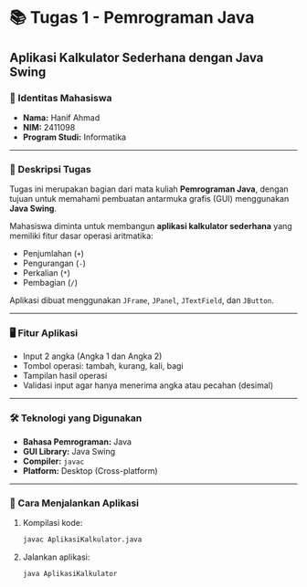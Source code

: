 # 📚 Tugas 1 - Pemrograman Java  
## Aplikasi Kalkulator Sederhana dengan Java Swing

### 👤 Identitas Mahasiswa
- **Nama:** Hanif Ahmad  
- **NIM:** 2411098  
- **Program Studi:** Informatika

---

### 📝 Deskripsi Tugas  
Tugas ini merupakan bagian dari mata kuliah **Pemrograman Java**, dengan tujuan untuk memahami pembuatan antarmuka grafis (GUI) menggunakan **Java Swing**.  

Mahasiswa diminta untuk membangun **aplikasi kalkulator sederhana** yang memiliki fitur dasar operasi aritmatika:

- Penjumlahan (`+`)
- Pengurangan (`-`)
- Perkalian (`*`)
- Pembagian (`/`)

Aplikasi dibuat menggunakan `JFrame`, `JPanel`, `JTextField`, dan `JButton`.

---

### 🖥️ Fitur Aplikasi
- Input 2 angka (Angka 1 dan Angka 2)
- Tombol operasi: tambah, kurang, kali, bagi
- Tampilan hasil operasi
- Validasi input agar hanya menerima angka atau pecahan (desimal)

---

### 🛠️ Teknologi yang Digunakan
- **Bahasa Pemrograman:** Java
- **GUI Library:** Java Swing
- **Compiler:** `javac`
- **Platform:** Desktop (Cross-platform)

---

### 🚀 Cara Menjalankan Aplikasi
1. Kompilasi kode:
   ```bash
   javac AplikasiKalkulator.java
   ```
2. Jalankan aplikasi:
   ```bash
   java AplikasiKalkulator
   ```
